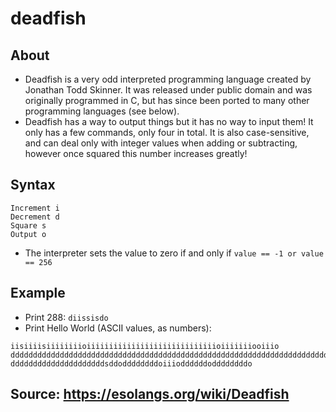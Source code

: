 # deadfish

## About
- Deadfish is a very odd interpreted programming language created by Jonathan Todd Skinner. It was released under public domain and was originally programmed in C, but has since been ported to many other programming languages (see below).
- Deadfish has a way to output things but it has no way to input them! It only has a few commands, only four in total. It is also case-sensitive, and can deal only with integer values when adding or subtracting, however once squared this number increases greatly!

## Syntax
```
Increment i
Decrement d
Square s
Output o
```
- The interpreter sets the value to zero if and only if ```value == -1 or value == 256```


## Example
- Print 288: ```diissisdo```
- Print Hello World (ASCII values, as numbers):
```
iisiiiisiiiiiiiioiiiiiiiiiiiiiiiiiiiiiiiiiiiiioiiiiiiiooiiio
dddddddddddddddddddddddddddddddddddddddddddddddddddddddddddddddddddddddddddddddo
dddddddddddddddddddddsddoddddddddoiiioddddddoddddddddo
```

## Source: https://esolangs.org/wiki/Deadfish
